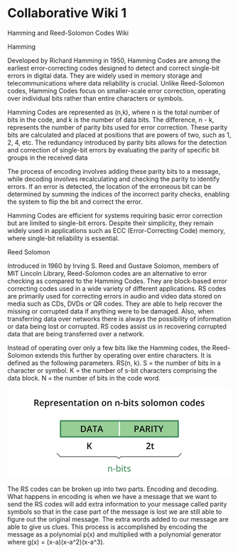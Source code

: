 # Collaborative Wiki 1

Hamming and Reed-Solomon Codes Wiki

Hamming

Developed by Richard Hamming in 1950, Hamming Codes are among the earliest error-correcting codes designed to detect and correct single-bit errors in digital data. They are widely used in memory storage and telecommunications where data reliability is crucial. Unlike Reed-Solomon codes, Hamming Codes focus on smaller-scale error correction, operating over individual bits rather than entire characters or symbols.

Hamming Codes are represented as (n,k), where n is the total number of bits in the code, and k is the number of data bits. The difference, n - k, represents the number of parity bits used for error correction. These parity bits are calculated and placed at positions that are powers of two, such as 1, 2, 4, etc. The redundancy introduced by parity bits allows for the detection and correction of single-bit errors by evaluating the parity of specific bit groups in the received data

The process of encoding involves adding these parity bits to a message, while decoding involves recalculating and checking the parity to identify errors. If an error is detected, the location of the erroneous bit can be determined by summing the indices of the incorrect parity checks, enabling the system to flip the bit and correct the error.

Hamming Codes are efficient for systems requiring basic error correction but are limited to single-bit errors. Despite their simplicity, they remain widely used in applications such as ECC (Error-Correcting Code) memory, where single-bit reliability is essential.


Reed Solomon

Introduced in 1960 by Irving S. Reed and Gustave Solomon, members of MIT Lincoln Library, Reed-Solomon codes are an alternative to error checking as compared to the Hamming Codes. They are block-based error correcting codes used in a wide variety of different applications. RS codes are primarily used for correcting errors in audio and video data stored on media such as CDs, DVDs or QR codes. They are able to help recover the missing or corrupted data if anything were to be damaged. Also, when transferring data over networks there is always the possibility of information or data being lost or corrupted. RS codes assist us in recovering corrupted data that are being transferred over a network. 

Instead of operating over only a few bits like the Hamming codes, the Reed-Solomon extends this further by operating over entire characters. It is defined as the following parameters. 
RS(n, k). S = the number of bits in a character or symbol. K = the number of s-bit characters comprising the data block. N = the number of bits in the code word. 

![alt text](https://github.com/ejnorman/CSB330-2025-MELT/blob/main/Week%201/Solomon%20codes.png)

The RS codes can be broken up into two parts. Encoding and decoding. What happens in encoding is when we have a message that we want to send the RS codes will add extra information to your message called parity symbols so that in the case part of the message is lost we are still able to figure out the original message. The extra words added to our message are able to give us clues. This process is accomplished by encoding the message as a polynomial p(x) and multiplied with a polynomial generator where g(x) = (x-a)(x-a^2)(x-a^3).


